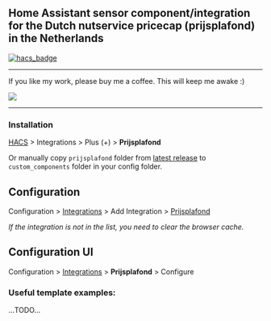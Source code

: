 ## Home Assistant sensor component/integration for the Dutch nutservice pricecap (prijsplafond) in the Netherlands

[![hacs_badge](https://img.shields.io/badge/HACS-Custom-41BDF5.svg)](https://github.com/hacs/integration)

- - -

If you like my work, please buy me a coffee. This will keep me awake :)

<a href="https://www.buymeacoffee.com/devsnow" target="_blank"><img src="https://www.buymeacoffee.com/assets/img/custom_images/orange_img.png"></a>

- - -

### Installation

[HACS](https://hacs.xyz/) > Integrations > Plus (+) > **Prijsplafond**

Or manually copy `prijsplafond` folder from [latest release](https://github.com/rbrink/Home-Assistant-Prijsplafond/releases/latest) to `custom_components` folder in your config folder.

## Configuration

Configuration > [Integrations](https://my.home-assistant.io/redirect/integrations/) > Add Integration > [Prijsplafond](https://my.home-assistant.io/redirect/config_flow_start/?domain=prijsplafond)

*If the integration is not in the list, you need to clear the browser cache.*

## Configuration UI

Configuration > [Integrations](https://my.home-assistant.io/redirect/integrations/) > **Prijsplafond** > Configure

### Useful template examples:
...TODO...